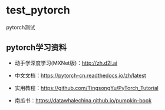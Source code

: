 # test_pytorch

pytorch测试

## pytorch学习资料

- 动手学深度学习(MXNet版)：<http://zh.d2l.ai>

- 中文文档：<https://pytorch-cn.readthedocs.io/zh/latest>

- 实用教程：<https://github.com/TingsongYu/PyTorch_Tutorial>

- 南瓜书：<https://datawhalechina.github.io/pumpkin-book>
